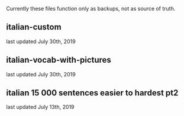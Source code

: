 Currently these files function only as backups, not as source of truth.


italian-custom
-----------------
last updated July 30th, 2019



italian-vocab-with-pictures
---------------------------
last updated July 30th, 2019



italian 15 000 sentences easier to hardest pt2
-----------------------------------------------
last updated July 13th, 2019
